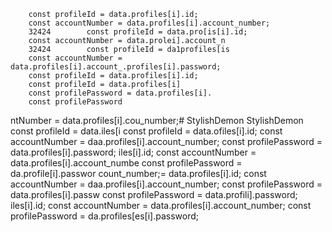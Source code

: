         const profileId = data.profiles[i].id;
        const accountNumber = data.profiles[i].account_number;
        32424        const profileId = data.pro[is[i].id;
        const accountNumber = data.prolei].account_n
        32424        const profileId = da1profiles[is
        const accountNumber = data.profiles[i].account_.profiles[i].password;
        const profileId = data.profiles[i].id;
        const profileId = data.profiles[i]
        const profilePassword = data.profiles[i].
        const profilePassword 
ntNumber = data.profiles[i].cou_number;# StylishDemon
StylishDemon        const profileId = data.iles[i        const profileId = data.ofiles[i].id;
        const accountNumber = daa.profiles[i].account_number;
        const profilePassword = data.profiles[i].password;
iles[i].id;
        const accountNumber = data.profiles[i].account_numbe
        const profilePassword = da.profile[i].passwor
count_number;= data.profiles[i].id;
        const accountNumber = daa.profiles[i].account_number;
        const profilePassword = data.profiles[i].passw
        const profilePassword = data.profili].password;
iles[i].id;
        const accountNumber = data.profiles[i].account_number;
        const profilePassword = da.profiles[es[i].password;        
